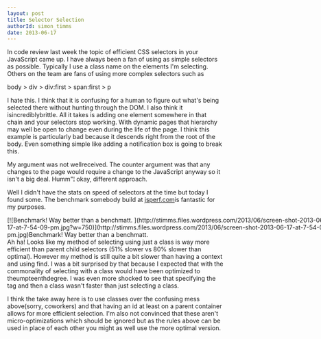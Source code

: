 ```yaml
---
layout: post
title: Selector Selection
authorId: simon_timms
date: 2013-06-17
---
```


In code review last week the topic of efficient CSS selectors in your JavaScript came up. I have always been a fan of using as simple selectors as possible. Typically I use a class name on the elements I'm selecting. Others on the team are fans of using more complex selectors such as

body > div > div:first > span:first > p

I hate this. I think that it is confusing for a human to figure out what's being selected there without hunting through the DOM. I also think it isincrediblybrittle. All it takes is adding one element somewhere in that chain and your selectors stop working. With dynamic pages that hierarchy may well be open to change even during the life of the page. I think this example is particularly bad because it descends right from the root of the body. Even something simple like adding a notification box is going to break this.

My argument was not wellreceived. The counter argument was that any changes to the page would require a change to the JavaScript anyway so it isn't a big deal. Humm"¦ okay, different approach.

Well I didn't have the stats on speed of selectors at the time but today I found some. The benchmark somebody build at [jsperf.com](http://jsperf.com/jquery-selector-benchmark/22)is fantastic for my purposes.

<div class="wp-caption aligncenter" id="attachment_2864" style="width: 760px">[![Benchmark!  Way better than a benchmatt. ](http://stimms.files.wordpress.com/2013/06/screen-shot-2013-06-17-at-7-54-09-pm.jpg?w=750)](http://stimms.files.wordpress.com/2013/06/screen-shot-2013-06-17-at-7-54-09-pm.jpg)Benchmark! Way better than a benchmatt.

</div>Ah ha! Looks like my method of selecting using just a class is way more efficient than parent child selectors (51% slower vs 80% slower than optimal). However my method is still quite a bit slower than having a context and using find. I was a bit surprised by that because I expected that with the commonality of selecting with a class would have been optimized to theumpteenthdegree. I was even more shocked to see that specifying the tag and then a class wasn't faster than just selecting a class.

I think the take away here is to use classes over the confusing mess above(sorry, coworkers) and that having an id at least on a parent container allows for more efficient selection. I'm also not convinced that these aren't micro-optimizations which should be ignored but as the rules above can be used in place of each other you might as well use the more optimal version.




